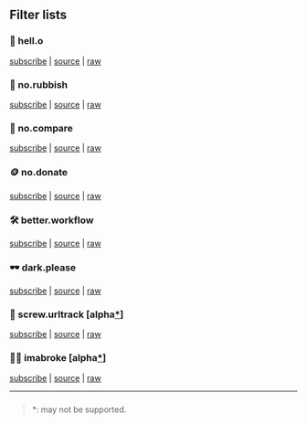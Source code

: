## Filter lists

### 🐣 hell.o

[subscribe][hell-o-subscribe] | [source][hell-o-source] | [raw][no-rubbish-raw]

[hell-o-subscribe]: abp:subscribe?location=https://raw.githubusercontent.com/slavaleleka/webweb/master/say/hell.o&title=/say/hell.o
[hell-o-source]: https://github.com/slavaleleka/webweb/blob/master/say/hell.o
[hell-o-raw]: https://raw.githubusercontent.com/slavaleleka/webweb/master/say/hell.o


### 🎩 no.rubbish

[subscribe][no-rubbish-subscribe] | [source][no-rubbish-source] | [raw][no-rubbish-raw]

[no-rubbish-subscribe]: abp:subscribe?location=https://raw.githubusercontent.com/slavaleleka/webweb/master/say/no.rubbish&title=/say/no.rubbish
[no-rubbish-source]: https://github.com/slavaleleka/webweb/blob/master/say/no.rubbish
[no-rubbish-raw]: https://raw.githubusercontent.com/slavaleleka/webweb/master/say/no.rubbish


### 🧮 no.compare

[subscribe][no-compare-subscribe] | [source][no-compare-source] | [raw][no-compare-raw]

[no-compare-subscribe]: abp:subscribe?location=https://raw.githubusercontent.com/slavaleleka/webweb/master/say/no.compare&title=/say/no.compare
[no-compare-source]: https://github.com/slavaleleka/webweb/blob/master/say/no.compare
[no-compare-raw]: https://raw.githubusercontent.com/slavaleleka/webweb/master/say/no.compare


### 🪙 no.donate

[subscribe][no-donate-subscribe] | [source][no-donate-source] | [raw][no-donate-raw]

[no-donate-subscribe]: abp:subscribe?location=https://raw.githubusercontent.com/slavaleleka/webweb/master/say/no.donate&title=/say/no.donate
[no-donate-source]: https://github.com/slavaleleka/webweb/blob/master/say/no.donate
[no-donate-raw]: https://raw.githubusercontent.com/slavaleleka/webweb/master/say/no.donate


### 🛠️ better.workflow

[subscribe][better-workflow-subscribe] | [source][better-workflow-source] | [raw][better-workflow-raw]

[better-workflow-subscribe]: abp:subscribe?location=https://raw.githubusercontent.com/slavaleleka/webweb/master/say/better.workflow&title=/say/better.workflow
[better-workflow-source]: https://github.com/slavaleleka/webweb/blob/master/say/better.workflow
[better-workflow-raw]: https://raw.githubusercontent.com/slavaleleka/webweb/master/say/better.workflow


### 🕶 dark.please

[subscribe][dark-please-subscribe] | [source][dark-please-source] | [raw][dark-please-raw]

[dark-please-subscribe]: abp:subscribe?location=https://raw.githubusercontent.com/slavaleleka/webweb/master/say/dark.please&title=/say/dark.please
[dark-please-source]: https://github.com/slavaleleka/webweb/blob/master/say/dark.please
[dark-please-raw]: https://raw.githubusercontent.com/slavaleleka/webweb/master/say/dark.please


### 🧽 screw.urltrack [alpha[*]]

[subscribe][screw-urltrack-subscribe] | [source][screw-urltrack-source] | [raw][screw-urltrack-raw]

[screw-urltrack-subscribe]: abp:subscribe?location=https://raw.githubusercontent.com/slavaleleka/webweb/master/say/screw.urltrack&title=/say/screw.urltrack
[screw-urltrack-source]: https://github.com/slavaleleka/webweb/blob/master/say/screw.urltrack
[screw-urltrack-raw]: https://raw.githubusercontent.com/slavaleleka/webweb/master/say/screw.urltrack


### 🏴‍☠️ imabroke [alpha[*]]

[subscribe][imabroke-subscribe] | [source][imabroke-source] | [raw][imabroke-raw]

[imabroke-subscribe]: abp:subscribe?location=https://raw.githubusercontent.com/slavaleleka/webweb/master/say/imabroke&title=/say/imabroke
[imabroke-source]: https://github.com/slavaleleka/webweb/blob/master/say/imabroke
[imabroke-raw]: https://raw.githubusercontent.com/slavaleleka/webweb/master/say/imabroke

* * *

### <a name="asterisk-one"></a>

> \*: may not be supported.

[*]: #asterisk-one "may not be supported"


<!-- <h3>once for all:</h3> -->

<!-- <a href="https://subscribe.adblockplus.org?location=https://raw.githubusercontent.com/slavaleleka/webweb/master/say/all.lists">💐 all.lists</a> -->

<!-- <h3>one by one:</h3> -->
